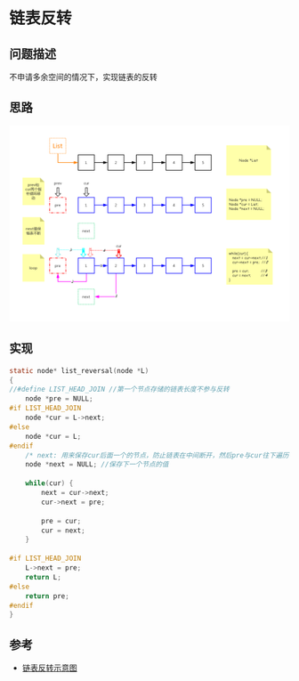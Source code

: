 # 链表反转

## 问题描述

不申请多余空间的情况下，实现链表的反转


## 思路

![链表反转](images/链表反转.jpg)

## 实现

```c
static node* list_reversal(node *L)
{
//#define LIST_HEAD_JOIN //第一个节点存储的链表长度不参与反转
    node *pre = NULL;
#if LIST_HEAD_JOIN
    node *cur = L->next;
#else
    node *cur = L;
#endif
    /* next: 用来保存cur后面一个的节点，防止链表在中间断开，然后pre与cur往下遍历 */
    node *next = NULL; //保存下一个节点的值

    while(cur) {
        next = cur->next;
        cur->next = pre;

        pre = cur;
        cur = next;
    }

#if LIST_HEAD_JOIN
    L->next = pre;
    return L;
#else
    return pre;
#endif
}
```




## 参考

* [链表反转示意图](https://www.processon.com/view/5c879a28e4b0afc7440ecfdb)
